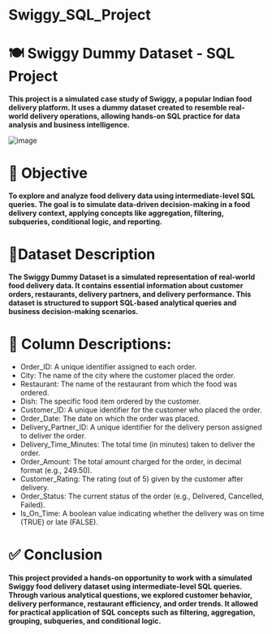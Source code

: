 # Swiggy_SQL_Project

# 🍽 Swiggy Dummy Dataset - SQL Project

**This project is a simulated case study of Swiggy, a popular Indian food delivery platform. It uses a dummy dataset created to resemble real-world delivery operations, allowing hands-on SQL practice for data analysis and business intelligence.**

![image](https://github.com/user-attachments/assets/3461446d-a90c-4c40-a7bb-5df85b499718)




# 📌 Objective
**To explore and analyze food delivery data using intermediate-level SQL queries. The goal is to simulate data-driven decision-making in a food delivery context, applying concepts like aggregation, filtering, subqueries, conditional logic, and reporting.**

# 🧾Dataset Description
**The Swiggy Dummy Dataset is a simulated representation of real-world food delivery data. It contains essential information about customer orders, restaurants, delivery partners, and delivery performance. This dataset is structured to support SQL-based analytical queries and business decision-making scenarios.**

# 📌 Column Descriptions:
* Order_ID: A unique identifier assigned to each order.
* City: The name of the city where the customer placed the order.
* Restaurant: The name of the restaurant from which the food was ordered.
* Dish: The specific food item ordered by the customer.
* Customer_ID: A unique identifier for the customer who placed the order.
* Order_Date: The date on which the order was placed.
* Delivery_Partner_ID: A unique identifier for the delivery person assigned to deliver the order.
* Delivery_Time_Minutes: The total time (in minutes) taken to deliver the order.
* Order_Amount: The total amount charged for the order, in decimal format (e.g., 249.50).
* Customer_Rating: The rating (out of 5) given by the customer after delivery.
* Order_Status: The current status of the order (e.g., Delivered, Cancelled, Failed).
* Is_On_Time: A boolean value indicating whether the delivery was on time (TRUE) or late (FALSE).

# ✅ Conclusion
**This project provided a hands-on opportunity to work with a simulated Swiggy food delivery dataset using intermediate-level SQL queries. Through various analytical questions, we explored customer behavior, delivery performance, restaurant efficiency, and order trends. It allowed for practical application of SQL concepts such as filtering, aggregation, grouping, subqueries, and conditional logic.**
